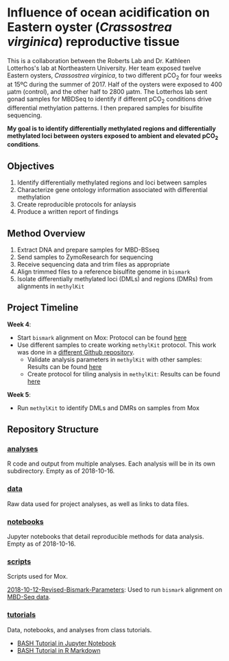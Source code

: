 # Influence of ocean acidification on Eastern oyster (*Crassostrea virginica*) reproductive tissue

This is a collaboration between the Roberts Lab and Dr. Kathleen Lotterhos's lab at Northeastern University. Her team exposed twelve Eastern oysters, *Crassostrea virginica*, to two different pCO<sub>2</sub> for four weeks at 15ºC during the summer of 2017. Half of the oysters were exposed to 400 µatm (control), and the other half to 2800 µatm. The Lotterhos lab sent gonad samples for MBDSeq to identify if different pCO<sub>2</sub> conditions drive differential methylation patterns. I then prepared samples for bisulfite sequencing.

**My goal is to identify differentially methylated regions and differentially methylated loci between oysters exposed to ambient and elevated pCO<sub>2</sub> conditions**.

## Objectives

1. Identify differentially methylated regions and loci between samples
2. Characterize gene ontology information associated with differential methylation
3. Create reproducible protocols for anlaysis
4. Produce a written report of findings

## Method Overview

1. Extract DNA and prepare samples for MBD-BSseq
2. Send samples to ZymoResearch for sequencing
3. Receive sequencing data and trim files as appropriate
4. Align trimmed files to a reference bisulfite genome in `bismark`
5. Isolate differentially methylated loci (DMLs) and regions (DMRs) from alignments in `methylKit`

## Project Timeline

**Week 4**: 
- Start `bismark` alignment on Mox: Protocol can be found [here](https://yaaminiv.github.io/DML-Analysis-Part12/)
- Use different samples to create working `methylKit` protocol. This work was done in a [different Github repository](https://github.com/RobertsLab/project-virginica-oa).
  - Validate analysis parameters in `methylKit` with other samples: Results can be found [here](https://yaaminiv.github.io/DML-Analysis-Part13/)
  - Create protocol for tiling analysis in `methylKit`: Results can be found [here](https://yaaminiv.github.io/DML-Analysis-Part14/)

**Week 5**: 
- Run `methylKit` to identify DMLs and DMRs on samples from Mox

## Repository Structure

### [analyses](https://github.com/fish546-2018/yaamini-virginica/tree/master/analyses)

R code and output from multiple analyses. Each analysis will be in its own subdirectory. Empty as of 2018-10-16.

### [data](https://github.com/fish546-2018/yaamini-virginica/tree/master/data)

Raw data used for project analyses, as well as links to data files.

### [notebooks](https://github.com/fish546-2018/yaamini-virginica/tree/master/notebooks)

Jupyter notebooks that detail reproducible methods for data analysis. Empty as of 2018-10-16.

### [scripts](https://github.com/fish546-2018/yaamini-virginica/tree/master/scripts)

Scripts used for Mox.

[2018-10-12-Revised-Bismark-Parameters](https://github.com/fish546-2018/yaamini-virginica/blob/master/scripts/2018-10-12-Bismark-Revised-Parameters.sh): Used to run `bismark` alignment on [MBD-Seq data](http://owl.fish.washington.edu/Athaliana/20180411_trimgalore_10bp_Cvirginica_MBD/).

### [tutorials](https://github.com/fish546-2018/yaamini-virginica/tree/master/tutorials)

Data, notebooks, and analyses from class tutorials.

- [BASH Tutorial in Jupyter Notebook](https://github.com/fish546-2018/yaamini-virginica/tree/master/tutorials/2018-10-09-BLAST-Tutorial)
- [BASH Tutorial in R Markdown](https://github.com/fish546-2018/yaamini-virginica/tree/master/tutorials/2018-10-11-BLAST-Tutorial-in-RMarkdown)
